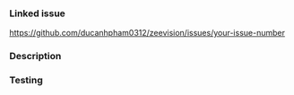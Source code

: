 ### Linked issue
<!-- Please modify the your-issue-number below with your issue number. -->
https://github.com/ducanhpham0312/zeevision/issues/your-issue-number


### Description
<!-- Please add what is included in this pull request. -->


### Testing
<!-- How can code reviewers test this PR? -->
